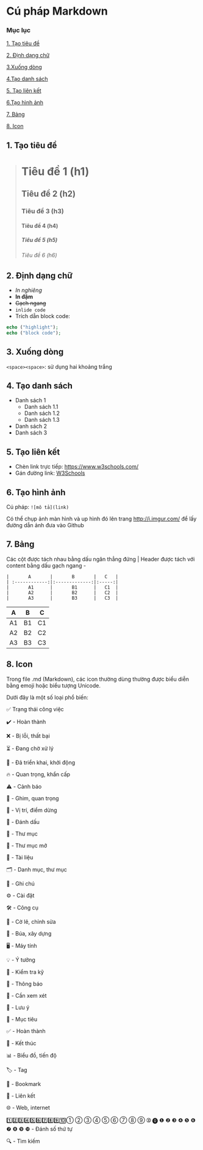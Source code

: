 # Cú pháp Markdown

### Mục lục
[1. Tạo tiêu đề](#tieude)  

[2. Định dạng chữ](#dinhdang)  

[3.Xuống dòng](#xuongdong)  

[4.Tạo danh sách](#danhsach)  

[5. Tạo  liên kết](#lienket)  

[6.Tạo hình ảnh](#hinhanh)  

[7. Bảng](#bang) 

[8. Icon](#icon) 

<a name="tieude"></a>
## 1. Tạo tiêu đề
> # Tiêu đề 1 (h1)  
> ## Tiêu đề 2 (h2)  
> ### Tiêu đề 3 (h3)  
> #### Tiêu đề 4 (h4)  
> ##### Tiêu đề 5 (h5)  
> ###### Tiêu đề 6 (h6)

<a name="dinhdang"></a>
## 2. Định dạng chữ
* *In nghiêng*
* **In đậm**
* ~~Gạch ngang~~
* `inlide code`
* Trích dẫn block code:
```php
echo ("highlight");
echo ("block code");
```

<a name="xuongdong"></a>
## 3. Xuống dòng 
`<space><space>`: sử dụng hai khoảng trắng

<a name="danhsach"></a>
## 4. Tạo danh sách
- Danh sách 1
  - Danh sách 1.1
  - Danh sách 1.2
  - Danh sách 1.3
- Danh sách 2
- Danh sách 3

<a name="lienket"></a>
## 5. Tạo liên kết
- Chèn link trực tiếp: https://www.w3schools.com/
- Gán đường link: [W3Schools](https://www.w3schools.com/)

<a name="hinhanh"></a>
## 6. Tạo hình ảnh
Cú pháp: `![mô tả](link)`

Có thể chụp ảnh màn hình và up hình đó lên trang http://i.imgur.com/ để lấy đường dẫn ảnh đưa vào Github

<a name="bang"></a>
##  7. Bảng
Các cột được tách nhau bằng dấu ngăn thẳng đứng |
Header được tách với content bằng dấu gạch ngang -
~~~
|       A       |       B       |   C   |
| :------------:|:-------------:|:-----:|
|       A1      |       B1      |   C1  |
|       A2      |       B2      |   C2  |
|       A3      |       B3      |   C3  |
~~~

|       A       |       B       |   C   |
| :------------:|:-------------:|:-----:|
|       A1      |       B1      |   C1  |
|       A2      |       B2      |   C2  |
|       A3      |       B3      |   C3  |

<a name="icon"></a>
##  8. Icon
Trong file .md (Markdown), các icon thường dùng thường được biểu diễn bằng emoji hoặc biểu tượng Unicode.

Dưới đây là một số loại phổ biến:

✅ Trạng thái công việc

✔️  - Hoàn thành

❌ - Bị lỗi, thất bại

⏳ - Đang chờ xử lý

🚀 - Đã triển khai, khởi động

🔥 - Quan trọng, khẩn cấp

⚠️ - Cảnh báo

📌 - Ghim, quan trọng

📍 - Vị trí, điểm dừng

🔖 - Đánh dấu

📂 - Thư mục

📁 - Thư mục mở

📄 - Tài liệu

🗂 - Danh mục, thư mục

📝 - Ghi chú

⚙️ - Cài đặt

🛠 - Công cụ

🔧 - Cờ lê, chỉnh sửa

🔨 - Búa, xây dựng

🖥 - Máy tính

💡 - Ý tưởng

🧐 - Kiểm tra kỹ

📢 - Thông báo

👀 - Cần xem xét

📝 - Lưu ý

🎯 - Mục tiêu

✅ - Hoàn thành

🏁 - Kết thúc

📊 - Biểu đồ, tiến độ

🏷 - Tag

🔖 - Bookmark

🔗 - Liên kết

🌐 - Web, internet

1️⃣2️⃣3️⃣4️⃣5️⃣6️⃣7️⃣8️⃣9️⃣🔟➀ ➁ ➂ ➃ ➄ ➅ ➆ ➇ ➈ ➉ ⓿ ❶ ❷ ❸ ❹ ❺ ❻ ❼ ❽ ❾ ❿ - Đánh số thứ tự

🔍 - Tìm kiếm
